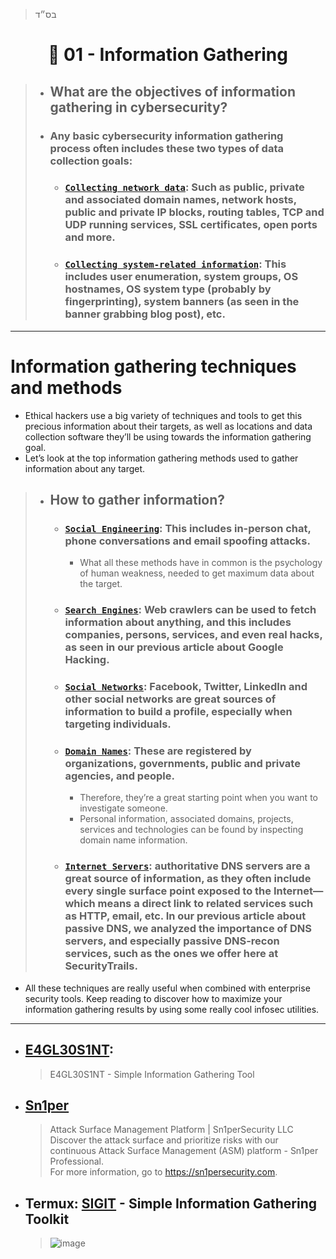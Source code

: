 > בס״ד
<div align="center">
    
# 🔸 01 - Information Gathering

</div>

> - ## **What are the objectives of information gathering in cybersecurity?**
> - ### Any basic cybersecurity information gathering process often includes these two types of data collection goals:
>   - ### [`Collecting network data`](): Such as public, private and associated domain names, network hosts, public and private IP blocks, routing tables, TCP and UDP running services, SSL certificates, open ports and more.
>   - ### [`Collecting system-related information`]():  This includes user enumeration, system groups, OS hostnames, OS system type (probably by fingerprinting), system banners (as seen in the banner grabbing blog post), etc.

---

# Information gathering techniques and methods
- Ethical hackers use a big variety of techniques and tools to get this precious information about their targets, as well as locations and data collection software they’ll be using towards the information gathering goal.
- Let’s look at the top information gathering methods used to gather information about any target.
> - ## How to gather information?
>    - ### [`Social Engineering`](): This includes in-person chat, phone conversations and email spoofing attacks. 
>        - What all these methods have in common is the psychology of human weakness, needed to get maximum data about the target.
>    - ### [`Search Engines`](): Web crawlers can be used to fetch information about anything, and this includes companies, persons, services, and even real hacks, as seen in our previous article about Google Hacking.
>    - ### [`Social Networks`](): Facebook, Twitter, LinkedIn and other social networks are great sources of information to build a profile, especially when targeting individuals.
>    - ### [`Domain Names`](): These are registered by organizations, governments, public and private agencies, and people. 
>        - Therefore, they’re a great starting point when you want to investigate someone. 
>        - Personal information, associated domains, projects, services and technologies can be found by inspecting domain name information.
>    - ### [`Internet Servers`](): authoritative DNS servers are a great source of information, as they often include every single surface point exposed to the Internet—which means a direct link to related services such as HTTP, email, etc. In our previous article about passive DNS, we analyzed the importance of DNS servers, and especially passive DNS-recon services, such as the ones we offer here at SecurityTrails.
- All these techniques are really useful when combined with enterprise security tools. Keep reading to discover how to maximize your information gathering results by using some really cool infosec utilities.

---

- ## [E4GL30S1NT](https://github.com/C0MPL3XDEV/E4GL30S1NT): 
    > E4GL30S1NT - Simple Information Gathering Tool
- ## [Sn1per](https://github.com/1N3/Sn1per)
    > Attack Surface Management Platform | Sn1perSecurity LLC <br> Discover the attack surface and prioritize risks with our continuous Attack Surface Management (ASM) platform - Sn1per Professional. <br> For more information, go to https://sn1persecurity.com.
- ## Termux: [SIGIT](https://github.com/termuxhackers-id/SIGIT) - Simple Information Gathering Toolkit
    > ![image](https://user-images.githubusercontent.com/51442719/173302950-284dad74-9623-4f64-a5e1-3e9877df2842.png)
